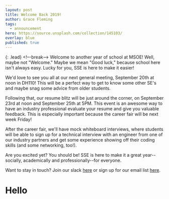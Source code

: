 ```yaml
---
layout: post
title: Welcome Back 2019!
author: Grace Fleming
tags:
  - announcement
hero: https://source.unsplash.com/collection/145103/
overlay: blue
published: true
---
```

{: .lead}
<!–-break-–>
Welcome to another year of school at MSOE!
Well, maybe not "Welcome." Maybe we mean "Good luck," because school here isn't always easy. Lucky for you, SSE is here to make it easier!

We'd love to see you all at our next general meeting, September 20th at noon in DH110! This will be a perfect way to get to know some other SE's and maybe snag some advice from older students. 

Following that, our resume blitz will be just around the corner, on September 23rd at noon and September 25th at 5PM. This event is an awesome way to have an industry professional evaluate your resume and give you valuable feedback. This is especially important because the career fair will be next week Friday!

After the career fair, we'll have mock whiteboard interviews, where students will be able to sign up for a technical interview with an engineer from one of our industry partners and get some experience showing off their coding skills (and some networking, too!).

Are you excited yet? You should be! SSE is here to make it a great year--socially, academically and professionally--for everyone. 

Want to stay in touch? Join our slack [here](https://msoe-sse.slack.com) or sign up for our email list [here](https://mailchi.mp/b862fad03b69/sse-newsletter). 

# Hello